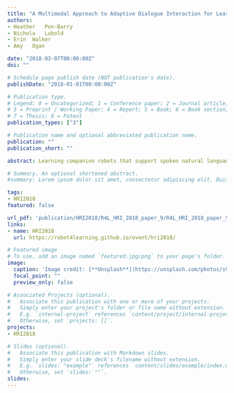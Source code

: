```yaml
---
title: "A Multimodal Approach to Adaptive Dialogue Interaction for Learning Companion Robots"
authors:
- Heather	Pon-Barry	
- Nichola	Lubold		
- Erin	Walker		
- Amy	Ogan

date: "2018-03-07T00:00:00Z"
doi: ""

# Schedule page publish date (NOT publication's date).
publishDate: "2018-01-01T00:00:00Z"

# Publication type.
# Legend: 0 = Uncategorized; 1 = Conference paper; 2 = Journal article;
# 3 = Preprint / Working Paper; 4 = Report; 5 = Book; 6 = Book section;
# 7 = Thesis; 8 = Patent
publication_types: ["3"]

# Publication name and optional abbreviated publication name.
publication: ""
publication_short: ""

abstract: Learning companion robots that support spoken natural language dialogue present exciting opportunities for adaptive and personalized interaction. We hypothesize that adaptive robot behaviors can have a positive effect on student motivation. Supporting these adaptive behaviors in real-time requires that learning companion robots construct and dynamically update models of student motivational state. Our project examines the utility of speech prosody in contributing to a dynamic model of student motivational state in human-robot peer tutoring interaction. The project involves collecting spoken dialogue data with a learning companion robot, measuring the motivational state of students, and modeling the relationship between speech prosody and student motivation.

# Summary. An optional shortened abstract.
#summary: Lorem ipsum dolor sit amet, consectetur adipiscing elit. Duis posuere tellus ac convallis placerat. Proin tincidunt magna sed ex sollicitudin condimentum.

tags:
- HRI2018
featured: false

url_pdf: 'publication/HRI2018/R4L_HRI_2018_paper_9/R4L_HRI_2018_paper_9.pdf' 
links:
- name: HRI2018
  url: https://robot4learning.github.io/event/hri2018/

# Featured image
# To use, add an image named `featured.jpg/png` to your page's folder. 
image:
  caption: 'Image credit: [**Unsplash**](https://unsplash.com/photos/s9CC2SKySJM)'
  focal_point: ""
  preview_only: false

# Associated Projects (optional).
#   Associate this publication with one or more of your projects.
#   Simply enter your project's folder or file name without extension.
#   E.g. `internal-project` references `content/project/internal-project/index.md`.
#   Otherwise, set `projects: []`.
projects:
- HRI2018

# Slides (optional).
#   Associate this publication with Markdown slides.
#   Simply enter your slide deck's filename without extension.
#   E.g. `slides: "example"` references `content/slides/example/index.md`.
#   Otherwise, set `slides: ""`.
slides:
---
```



